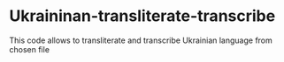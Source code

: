 # Ukraininan-transliterate-transcribe

This code allows to transliterate and transcribe Ukrainian language from chosen file
